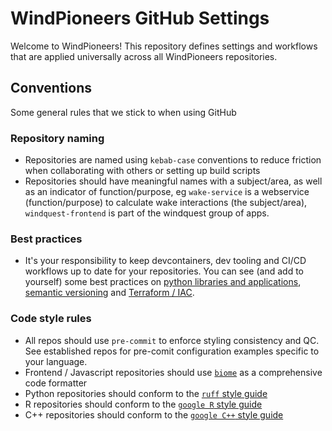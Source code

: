 # WindPioneers GitHub Settings

Welcome to WindPioneers! This repository defines settings and workflows that are applied universally across all
WindPioneers repositories.

## Conventions

Some general rules that we stick to when using GitHub

### Repository naming
- Repositories are named using `kebab-case` conventions to reduce friction when collaborating with others or setting up build scripts
- Repositories should have meaningful names with a subject/area, as well as an indicator of function/purpose, eg `wake-service` is a webservice (function/purpose) to calculate wake interactions (the subject/area), `windquest-frontend` is part of the windquest group of apps.

### Best practices
- It's your responsibility to keep devcontainers, dev tooling and CI/CD workflows up to date for your repositories. You can see (and add to yourself) some best practices on [python libraries and applications](https://github.com/orgs/octue/discussions/categories/python-libraries-and-applications), [semantic versioning](https://github.com/orgs/octue/discussions/categories/semantic-versioning) and [Terraform / IAC](https://github.com/orgs/octue/discussions/categories/terraform-infrastructure-as-code).

### Code style rules 
- All repos should use `pre-commit` to enforce styling consistency and QC. See established repos for pre-comit configuration examples specific to your language.
- Frontend / Javascript repositories should use [`biome`](https://biomejs.dev/) as a comprehensive code formatter
- Python repositories should conform to the [`ruff` style guide](https://docs.astral.sh/ruff/)
- R repositories should conform to the [`google R` style guide](https://google.github.io/styleguide/Rguide.html)
- C++ repositories should conform to the [`google C++` style guide](https://google.github.io/styleguide/cppguide.html)
